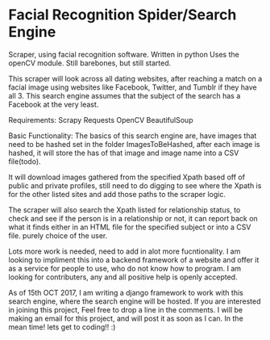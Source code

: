 # Facial Recognition Spider/Search Engine
Scraper, using facial recognition software. Written in python Uses the openCV module. Still barebones, but still started.

This scraper will look across all dating websites, after reaching a match on a facial image using websites like Facebook, Twitter, and Tumblr if they have all 3. This search engine assumes that the subject of the search has a Facebook at the very least.


Requirements:
Scrapy
Requests
OpenCV
BeautifulSoup

Basic Functionality:
The basics of this search engine are, have images that need to be hashed set in the folder ImagesToBeHashed, after each image is hashed, it will store the has of that image and image name into a CSV file(todo).

It will download images gathered from the specified Xpath based off of public and private profiles, still need to do digging to see where the Xpath is for the other listed sites and add those paths to the scraper logic.

The scraper will also search the Xpath listed for relationship status, to check and see if the person is in a relationship or not, it can report back on what it finds either in an HTML file for the specified subject or into a CSV file. purely choice of the user.

Lots more work is needed, need to add in alot more fucntionality. I am looking to impliment this into a backend framework of a website and offer it as a service for people to use, who do not know how to program. I am looking for contributers, any and all positive help is openly accepted.



As of 15th OCT 2017, I am writing a django framework to work with this search engine, where the search engine will be hosted. If you are interested in joining this project, Feel free to drop a line in the comments. I will be making an email for this project, and will post it as soon as I can. In the mean time! lets get to coding!! :)
